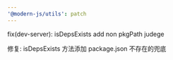 ```yaml
---
'@modern-js/utils': patch
---
```


fix(dev-server): isDepsExists add non pkgPath judege

修复: isDepsExists 方法添加 package.json 不存在的兜底
